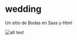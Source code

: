 # wedding
Un sitio de Bodas en Sass y Html

![alt text](https://raw.githubusercontent.com/noreibi/wedding/master/screenshoot.png)
